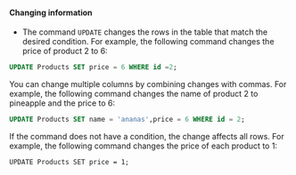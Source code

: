 #### Changing information
- The command `UPDATE` changes the rows in the table that match the desired condition. For example, the following command changes the price of product 2 to 6:
```sql
UPDATE Products SET price = 6 WHERE id =2;
```
You can change multiple columns by combining changes with commas. For example, the following command changes the name of product 2 to pineapple and the price to 6:
```sql
UPDATE Products SET name = 'ananas',price = 6 WHERE id = 2;
```
If the command does not have a condition, the change affects all rows. For example, the following command changes the price of each product to 1:
```
UPDATE Products SET price = 1;
```


